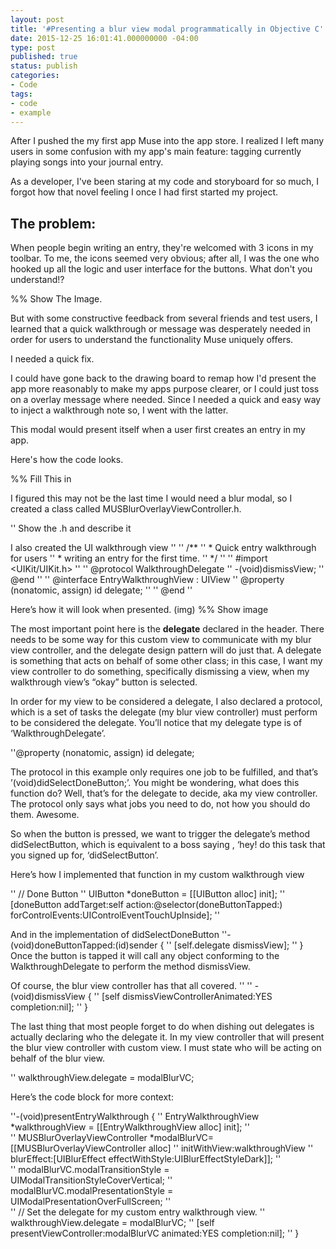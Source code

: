 ```yaml
---
layout: post
title: '#Presenting a blur view modal programmatically in Objective C'
date: 2015-12-25 16:01:41.000000000 -04:00
type: post
published: true
status: publish
categories:
- Code
tags:
- code
- example
---
```


After I pushed the my first app Muse into the app store. I realized I left many users in some confusion with my app's main feature: tagging currently playing songs into your journal entry.

As a developer, I've been staring at my code and storyboard for so much, I forgot how that novel feeling I once I had first started my project.

## The problem:
When people begin writing an entry, they're welcomed with 3 icons in my toolbar.
To me, the icons seemed very obvious; after all, I was the one who hooked up all the logic and user interface for the buttons. What don't you understand!?

%% Show The Image.

But with some constructive feedback from several friends and test users, I learned that a quick walkthrough or message was desperately needed in order for users to understand the functionality Muse uniquely offers.

I needed a quick fix.

I could have gone back to the drawing board to remap how I'd present the app more reasonably to make my apps purpose clearer, or I could just toss on a overlay message where needed. Since I needed a quick and easy way to inject a walkthrough note so, I went with the latter.

This modal would present itself  when a user first creates an entry in my app.

Here's how the code looks.

%% Fill This in

I figured this may not be the last time I would need a blur modal, so I created a class called MUSBlurOverlayViewController.h.

'' Show the .h and describe it

I also created the UI walkthrough view
''
'' /**
''  * Quick entry walkthrough for users
''  * writing an entry for the first time.
''  */
''
'' #import <UIKit/UIKit.h>
''
'' @protocol WalkthroughDelegate <NSObject>
'' -(void)dismissView;
'' @end
''
'' @interface EntryWalkthroughView : UIView
'' @property (nonatomic, assign) id <WalkthroughDelegate> delegate;
''
'' @end
''

Here’s how it will look when presented.
(img)
%% Show image

The most important point here is the **delegate** declared in the header.
There needs to be some way for this custom view to communicate with my blur view controller, and the delegate design pattern will do just that. A delegate is something that acts on behalf of some other class; in this case, I want my view controller to do something, specifically dismissing a view, when my walkthrough view’s “okay” button is selected.

In order for my view to be considered a delegate, I also declared a protocol, which is a set of tasks the delegate (my blur view controller) must perform to be considered the delegate. You’ll notice that my delegate type is of ‘WalkthroughDelegate’.

''@property (nonatomic, assign) id <WalkthroughDelegate> delegate;

The protocol in this example only requires one job to be fulfilled, and that’s ’(void)didSelectDoneButton;’. You might be wondering, what does this function do? Well, that’s for the delegate to decide, aka my view controller. The protocol only says what jobs you need to do, not how you should do them. Awesome.

So when the button is pressed, we want to trigger the delegate’s method didSelectButton, which is equivalent to a boss saying , ‘hey! do this task that you signed up for, ‘didSelectButton’.

Here’s how I implemented that function in my custom walkthrough view

''   // Done Button
''         UIButton *doneButton = [[UIButton alloc] init];
''         [doneButton addTarget:self action:@selector(doneButtonTapped:) forControlEvents:UIControlEventTouchUpInside];
''

And in the implementation of didSelectDoneButton
''-(void)doneButtonTapped:(id)sender {
''     [self.delegate dismissView];
'' }
Once the button is tapped it will call any object conforming to the WalkthroughDelegate to perform the method dismissView.

Of course, the blur view controller has that all covered.
''
'' -(void)dismissView {
''     [self dismissViewControllerAnimated:YES completion:nil];
'' }

The last thing that most people forget to do when dishing out delegates is actually declaring who the delegate it. In my view controller that will present the blur view controller with custom view. I must state who will be acting on behalf of the blur view.

''  walkthroughView.delegate = modalBlurVC;

Here’s the code block for more context:

''-(void)presentEntryWalkthrough {
''     EntryWalkthroughView *walkthroughView = [[EntryWalkthroughView alloc] init];
''     
''     MUSBlurOverlayViewController *modalBlurVC= [[MUSBlurOverlayViewController alloc]
''                                                 initWithView:walkthroughView
''                                                 blurEffect:[UIBlurEffect effectWithStyle:UIBlurEffectStyleDark]];
''     
''     modalBlurVC.modalTransitionStyle = UIModalTransitionStyleCoverVertical;
''     modalBlurVC.modalPresentationStyle = UIModalPresentationOverFullScreen;
''     
''     // Set the delegate for my custom entry walkthrough view.
''     walkthroughView.delegate = modalBlurVC;
''     [self presentViewController:modalBlurVC animated:YES completion:nil];
'' }

